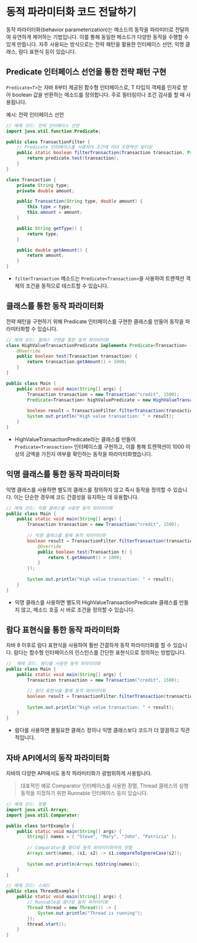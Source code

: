 # 동적 파라미터화 코드 전달하기

동작 파라미터화(behavior parameterization)는 메소드의 동작을 파라미터로 전달하여 유연하게 제어하는 기법입니다. 이를 통해 동일한 메소드가 다양한 동작을 수행할 수 있게 만듭니다.
자주 사용되는 방식으로는 전략 패턴을 활용한 인터페이스 선언, 익명 클래스, 람다 표현식 등이 있습니다.

## Predicate 인터페이스 선언을 통한 전략 패턴 구현

`Predicate<T>`는 자바 8부터 제공된 함수형 인터페이스로, T 타입의 객체를 인자로 받아 boolean 값을 반환하는 메소드를 정의합니다. 주로 필터링이나 조건 검사를 할 때 사용됩니다.

예시: 전략 인터페이스 선언

```java
// 예제 코드: 전략 인터페이스 선언
import java.util.function.Predicate;

public class TransactionFilter {
    // Predicate 인터페이스를 사용하여 조건에 따라 트랜잭션 필터링
    public static boolean filterTransaction(Transaction transaction, Predicate<Transaction> predicate) {
        return predicate.test(transaction);
    }
}

class Transaction {
    private String type;
    private double amount;

    public Transaction(String type, double amount) {
        this.type = type;
        this.amount = amount;
    }

    public String getType() {
        return type;
    }

    public double getAmount() {
        return amount;
    }
}
```

- `filterTransaction` 메소드는 `Predicate<Transaction>`을 사용하여 트랜잭션 객체의 조건을 동적으로 테스트할 수 있습니다.

## 클래스를 통한 동작 파라미터화

전략 패턴을 구현하기 위해 Predicate 인터페이스를 구현한 클래스를 만들어 동작을 파라미터화할 수 있습니다.

```java
// 예제 코드: 클래스 구현을 통한 동작 파라미터화
class HighValueTransactionPredicate implements Predicate<Transaction> {
    @Override
    public boolean test(Transaction transaction) {
        return transaction.getAmount() > 1000;
    }
}

public class Main {
    public static void main(String[] args) {
        Transaction transaction = new Transaction("credit", 1500);
        Predicate<Transaction> highValuePredicate = new HighValueTransactionPredicate();
        
        boolean result = TransactionFilter.filterTransaction(transaction, highValuePredicate);
        System.out.println("High value transaction: " + result);
    }
}
```

- HighValueTransactionPredicate라는 클래스를 만들어 `Predicate<Transaction>` 인터페이스를 구현하고, 이를 통해 트랜잭션이 1000 이상의 금액을 가진지 여부를 확인하는 동작을 파라미터화했습니다.

## 익명 클래스를 통한 동작 파라미터화

익명 클래스를 사용하면 별도의 클래스를 정의하지 않고 즉시 동작을 정의할 수 있습니다. 이는 단순한 경우에 코드 간결성을 유지하는 데 유용합니다.

```java
// 예제 코드: 익명 클래스를 사용한 동작 파라미터화
public class Main {
    public static void main(String[] args) {
        Transaction transaction = new Transaction("credit", 1500);
        
        // 익명 클래스를 통해 동작 파라미터화
        boolean result = TransactionFilter.filterTransaction(transaction, new Predicate<Transaction>() {
            @Override
            public boolean test(Transaction t) {
                return t.getAmount() > 1000;
            }
        });
        
        System.out.println("High value transaction: " + result);
    }
}
```

- 익명 클래스를 사용하면 별도의 HighValueTransactionPredicate 클래스를 만들지 않고, 메소드 호출 시 바로 조건을 정의할 수 있습니다.

## 람다 표현식을 통한 동작 파라미터화

자바 8 이후로 람다 표현식을 사용하여 훨씬 간결하게 동작 파라미터화를 할 수 있습니다. 람다는 함수형 인터페이스의 인스턴스를 간단한 표현식으로 정의하는 방법입니다.

```java
//  예제 코드: 람다를 사용한 동작 파라미터화
public class Main {
    public static void main(String[] args) {
        Transaction transaction = new Transaction("credit", 1500);

        // 람다 표현식을 통해 동작 파라미터화
        boolean result = TransactionFilter.filterTransaction(transaction, t -> t.getAmount() > 1000);
        
        System.out.println("High value transaction: " + result);
    }
}
```

- 람다를 사용하면 불필요한 클래스 정의나 익명 클래스보다 코드가 더 깔끔하고 직관적입니다.

## 자바 API에서의 동작 파라미터화

자바의 다양한 API에서도 동작 파라미터화가 광범위하게 사용됩니다.
> 대표적인 예로 Comparator 인터페이스를 사용한 정렬, Thread 클래스의 실행 동작을 지정하기 위한 Runnable 인터페이스 등이 있습니다.

```java
// 예제 코드: 정렬
import java.util.Arrays;
import java.util.Comparator;

public class SortExample {
    public static void main(String[] args) {
        String[] names = { "Steve", "Mary", "John", "Patricia" };
        
        // Comparator를 람다로 동작 파라미터화하여 정렬
        Arrays.sort(names, (s1, s2) -> s1.compareToIgnoreCase(s2));
        
        System.out.println(Arrays.toString(names));
    }
}
```

```java
// 예제 코드: 스레드
public class ThreadExample {
    public static void main(String[] args) {
        // Runnable을 람다로 동작 파라미터화
        Thread thread = new Thread(() -> {
            System.out.println("Thread is running");
        });
        thread.start();
    }
}
```
